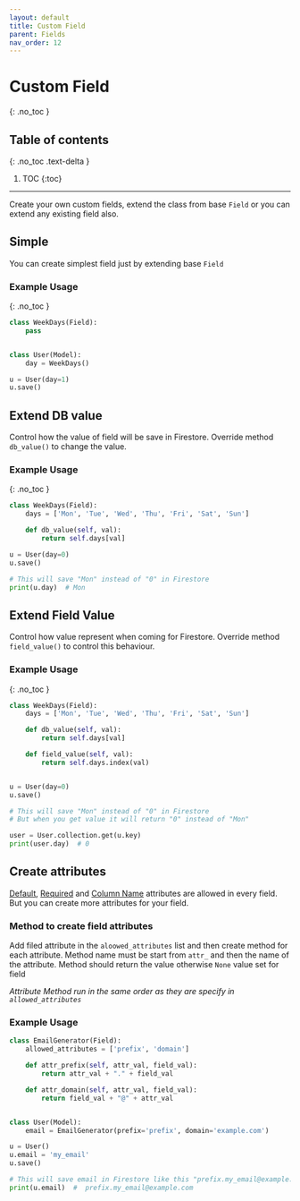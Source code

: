 ```yaml
---
layout: default
title: Custom Field
parent: Fields
nav_order: 12
---
```


# Custom Field
{: .no_toc }

## Table of contents
{: .no_toc .text-delta }

1. TOC
{:toc}

---

Create your own custom fields, extend the class from base `Field` or you can extend any existing field also.

## Simple

You can create simplest field just by extending base `Field`

### Example Usage

{: .no_toc }

```python
class WeekDays(Field):
    pass


class User(Model):
    day = WeekDays()

u = User(day=1)
u.save()
```

## Extend DB value

Control how the value of field will be save in Firestore. Override method `db_value()` to change the value.

### Example Usage

{: .no_toc }

```python
class WeekDays(Field):
    days = ['Mon', 'Tue', 'Wed', 'Thu', 'Fri', 'Sat', 'Sun']

    def db_value(self, val):
        return self.days[val]

u = User(day=0)
u.save()

# This will save "Mon" instead of "0" in Firestore
print(u.day)  # Mon
```

## Extend Field Value

Control how value represent when coming for Firestore. Override method `field_value()` to control this behaviour.

### Example Usage

{: .no_toc }

```python
class WeekDays(Field):
    days = ['Mon', 'Tue', 'Wed', 'Thu', 'Fri', 'Sat', 'Sun']

    def db_value(self, val):
        return self.days[val]

    def field_value(self, val):
        return self.days.index(val)


u = User(day=0)
u.save()

# This will save "Mon" instead of "0" in Firestore
# But when you get value it will return "0" instead of "Mon"

user = User.collection.get(u.key)
print(user.day)  # 0
```

## Create attributes

[Default](/FireO/fields/field#default), [Required](/FireO/fields/field#required) and [Column Name](/FireO/fields/field#column-name)
attributes are allowed in every field. But you can create more attributes for your field.

### Method to create field attributes

Add filed attribute in the `aloowed_attributes` list and then create method for each attribute. Method name must
be start from `attr_` and then the name of the attribute. Method should return the value otherwise `None` value
set for field

_Attribute Method run in the same order as they are specify in `allowed_attributes`_

### Example Usage

```python
class EmailGenerator(Field):
    allowed_attributes = ['prefix', 'domain']

    def attr_prefix(self, attr_val, field_val):
        return attr_val + "." + field_val

    def attr_domain(self, attr_val, field_val):
        return field_val + "@" + attr_val


class User(Model):
    email = EmailGenerator(prefix='prefix', domain='example.com')

u = User()
u.email = 'my_email'
u.save()

# This will save email in Firestore like this "prefix.my_email@example.com"
print(u.email)  #  prefix.my_email@example.com
```
